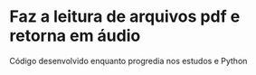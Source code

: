 # Faz a leitura de arquivos pdf e retorna em áudio

Código desenvolvido enquanto progredia nos estudos e Python
